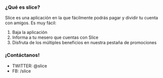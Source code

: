 <div class="bs-callout bs-callout-danger">

### ¿Qué es slice?

Slice es una aplicación en la que fácilmente podrás pagar y dividir tu cuenta con amigos. Es muy fácil:

1. Baja la aplicación
2. Informa a tu mesero que cuentas con Slice
3. Disfruta de los múltiples beneficios en nuestra pestaña de promociones

</div>

### ¡Contáctanos!

* TWITTER: @slice
* FB: /slice

